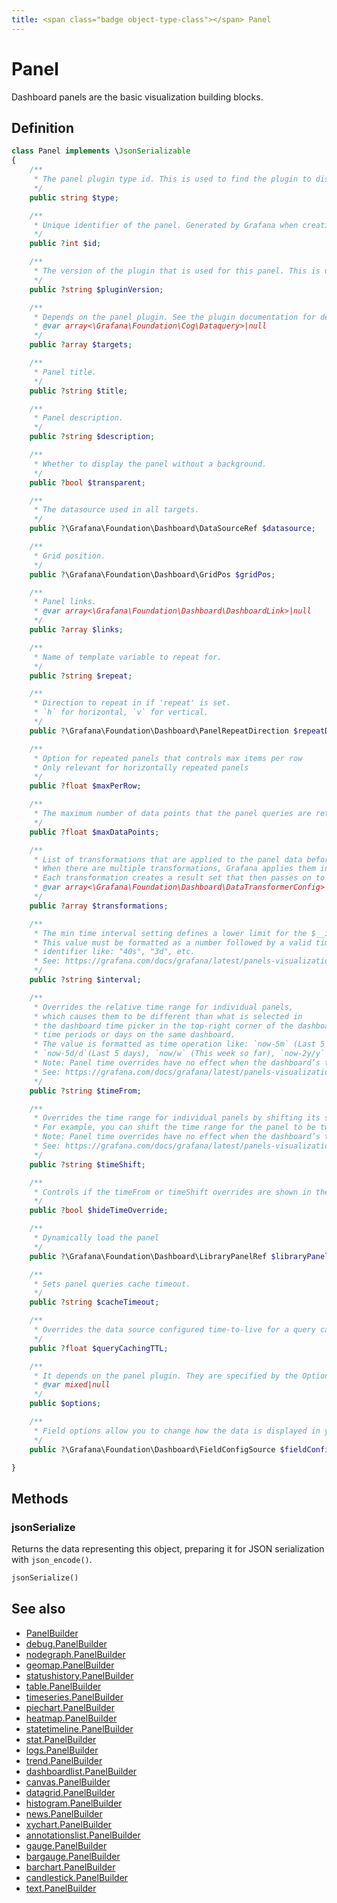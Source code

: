 ```yaml
---
title: <span class="badge object-type-class"></span> Panel
---
```

# <span class="badge object-type-class"></span> Panel

Dashboard panels are the basic visualization building blocks.

## Definition

```php
class Panel implements \JsonSerializable
{
    /**
     * The panel plugin type id. This is used to find the plugin to display the panel.
     */
    public string $type;

    /**
     * Unique identifier of the panel. Generated by Grafana when creating a new panel. It must be unique within a dashboard, but not globally.
     */
    public ?int $id;

    /**
     * The version of the plugin that is used for this panel. This is used to find the plugin to display the panel and to migrate old panel configs.
     */
    public ?string $pluginVersion;

    /**
     * Depends on the panel plugin. See the plugin documentation for details.
     * @var array<\Grafana\Foundation\Cog\Dataquery>|null
     */
    public ?array $targets;

    /**
     * Panel title.
     */
    public ?string $title;

    /**
     * Panel description.
     */
    public ?string $description;

    /**
     * Whether to display the panel without a background.
     */
    public ?bool $transparent;

    /**
     * The datasource used in all targets.
     */
    public ?\Grafana\Foundation\Dashboard\DataSourceRef $datasource;

    /**
     * Grid position.
     */
    public ?\Grafana\Foundation\Dashboard\GridPos $gridPos;

    /**
     * Panel links.
     * @var array<\Grafana\Foundation\Dashboard\DashboardLink>|null
     */
    public ?array $links;

    /**
     * Name of template variable to repeat for.
     */
    public ?string $repeat;

    /**
     * Direction to repeat in if 'repeat' is set.
     * `h` for horizontal, `v` for vertical.
     */
    public ?\Grafana\Foundation\Dashboard\PanelRepeatDirection $repeatDirection;

    /**
     * Option for repeated panels that controls max items per row
     * Only relevant for horizontally repeated panels
     */
    public ?float $maxPerRow;

    /**
     * The maximum number of data points that the panel queries are retrieving.
     */
    public ?float $maxDataPoints;

    /**
     * List of transformations that are applied to the panel data before rendering.
     * When there are multiple transformations, Grafana applies them in the order they are listed.
     * Each transformation creates a result set that then passes on to the next transformation in the processing pipeline.
     * @var array<\Grafana\Foundation\Dashboard\DataTransformerConfig>|null
     */
    public ?array $transformations;

    /**
     * The min time interval setting defines a lower limit for the $__interval and $__interval_ms variables.
     * This value must be formatted as a number followed by a valid time
     * identifier like: "40s", "3d", etc.
     * See: https://grafana.com/docs/grafana/latest/panels-visualizations/query-transform-data/#query-options
     */
    public ?string $interval;

    /**
     * Overrides the relative time range for individual panels,
     * which causes them to be different than what is selected in
     * the dashboard time picker in the top-right corner of the dashboard. You can use this to show metrics from different
     * time periods or days on the same dashboard.
     * The value is formatted as time operation like: `now-5m` (Last 5 minutes), `now/d` (the day so far),
     * `now-5d/d`(Last 5 days), `now/w` (This week so far), `now-2y/y` (Last 2 years).
     * Note: Panel time overrides have no effect when the dashboard’s time range is absolute.
     * See: https://grafana.com/docs/grafana/latest/panels-visualizations/query-transform-data/#query-options
     */
    public ?string $timeFrom;

    /**
     * Overrides the time range for individual panels by shifting its start and end relative to the time picker.
     * For example, you can shift the time range for the panel to be two hours earlier than the dashboard time picker setting `2h`.
     * Note: Panel time overrides have no effect when the dashboard’s time range is absolute.
     * See: https://grafana.com/docs/grafana/latest/panels-visualizations/query-transform-data/#query-options
     */
    public ?string $timeShift;

    /**
     * Controls if the timeFrom or timeShift overrides are shown in the panel header
     */
    public ?bool $hideTimeOverride;

    /**
     * Dynamically load the panel
     */
    public ?\Grafana\Foundation\Dashboard\LibraryPanelRef $libraryPanel;

    /**
     * Sets panel queries cache timeout.
     */
    public ?string $cacheTimeout;

    /**
     * Overrides the data source configured time-to-live for a query cache item in milliseconds
     */
    public ?float $queryCachingTTL;

    /**
     * It depends on the panel plugin. They are specified by the Options field in panel plugin schemas.
     * @var mixed|null
     */
    public $options;

    /**
     * Field options allow you to change how the data is displayed in your visualizations.
     */
    public ?\Grafana\Foundation\Dashboard\FieldConfigSource $fieldConfig;

}
```
## Methods

### <span class="badge object-method"></span> jsonSerialize

Returns the data representing this object, preparing it for JSON serialization with `json_encode()`.

```php
jsonSerialize()
```

## See also

 * <span class="badge builder"></span> [PanelBuilder](./builder-PanelBuilder.md)
 * <span class="badge builder"></span> [debug.PanelBuilder](../debug/builder-PanelBuilder.md)
 * <span class="badge builder"></span> [nodegraph.PanelBuilder](../nodegraph/builder-PanelBuilder.md)
 * <span class="badge builder"></span> [geomap.PanelBuilder](../geomap/builder-PanelBuilder.md)
 * <span class="badge builder"></span> [statushistory.PanelBuilder](../statushistory/builder-PanelBuilder.md)
 * <span class="badge builder"></span> [table.PanelBuilder](../table/builder-PanelBuilder.md)
 * <span class="badge builder"></span> [timeseries.PanelBuilder](../timeseries/builder-PanelBuilder.md)
 * <span class="badge builder"></span> [piechart.PanelBuilder](../piechart/builder-PanelBuilder.md)
 * <span class="badge builder"></span> [heatmap.PanelBuilder](../heatmap/builder-PanelBuilder.md)
 * <span class="badge builder"></span> [statetimeline.PanelBuilder](../statetimeline/builder-PanelBuilder.md)
 * <span class="badge builder"></span> [stat.PanelBuilder](../stat/builder-PanelBuilder.md)
 * <span class="badge builder"></span> [logs.PanelBuilder](../logs/builder-PanelBuilder.md)
 * <span class="badge builder"></span> [trend.PanelBuilder](../trend/builder-PanelBuilder.md)
 * <span class="badge builder"></span> [dashboardlist.PanelBuilder](../dashboardlist/builder-PanelBuilder.md)
 * <span class="badge builder"></span> [canvas.PanelBuilder](../canvas/builder-PanelBuilder.md)
 * <span class="badge builder"></span> [datagrid.PanelBuilder](../datagrid/builder-PanelBuilder.md)
 * <span class="badge builder"></span> [histogram.PanelBuilder](../histogram/builder-PanelBuilder.md)
 * <span class="badge builder"></span> [news.PanelBuilder](../news/builder-PanelBuilder.md)
 * <span class="badge builder"></span> [xychart.PanelBuilder](../xychart/builder-PanelBuilder.md)
 * <span class="badge builder"></span> [annotationslist.PanelBuilder](../annotationslist/builder-PanelBuilder.md)
 * <span class="badge builder"></span> [gauge.PanelBuilder](../gauge/builder-PanelBuilder.md)
 * <span class="badge builder"></span> [bargauge.PanelBuilder](../bargauge/builder-PanelBuilder.md)
 * <span class="badge builder"></span> [barchart.PanelBuilder](../barchart/builder-PanelBuilder.md)
 * <span class="badge builder"></span> [candlestick.PanelBuilder](../candlestick/builder-PanelBuilder.md)
 * <span class="badge builder"></span> [text.PanelBuilder](../text/builder-PanelBuilder.md)

